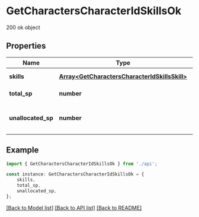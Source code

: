 # GetCharactersCharacterIdSkillsOk

200 ok object

## Properties

Name | Type | Description | Notes
------------ | ------------- | ------------- | -------------
**skills** | [**Array&lt;GetCharactersCharacterIdSkillsSkill&gt;**](GetCharactersCharacterIdSkillsSkill.md) | skills array | [default to undefined]
**total_sp** | **number** | total_sp integer | [default to undefined]
**unallocated_sp** | **number** | Skill points available to be assigned | [optional] [default to undefined]

## Example

```typescript
import { GetCharactersCharacterIdSkillsOk } from './api';

const instance: GetCharactersCharacterIdSkillsOk = {
    skills,
    total_sp,
    unallocated_sp,
};
```

[[Back to Model list]](../README.md#documentation-for-models) [[Back to API list]](../README.md#documentation-for-api-endpoints) [[Back to README]](../README.md)

